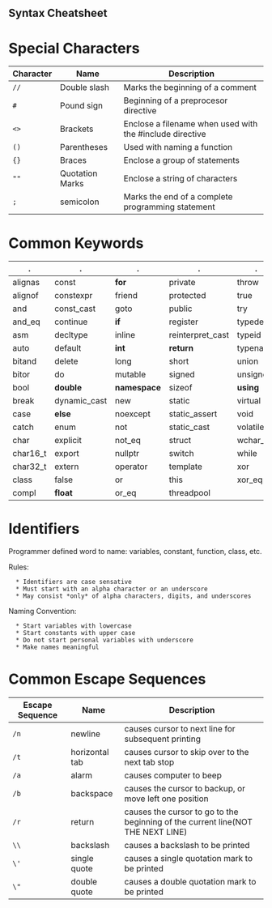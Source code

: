 ## Syntax Cheatsheet

# Special Characters
Character | Name | Description
----------|------|------------
  `//` | Double slash    | Marks the beginning of a comment
  `#`  | Pound sign      |Beginning of  a preprocesor directive
  `<>` | Brackets        | Enclose a filename when used with the #include directive
  `()` | Parentheses     | Used with naming a function
  `{}` | Braces          | Enclose a group of statements
  `""` | Quotation Marks |Enclose a string of characters
  `;`  | semicolon       | Marks the end of a complete programming statement

# Common Keywords
. | . | . | . | . 
-----------|--------------|---------------|-------------------|----------
alignas    | const        | **for**       | private           | throw
alignof    | constexpr    | friend        | protected         | true
and        | const_cast   | goto          | public            | try
and_eq     | continue     | **if**        | register          | typedef 
asm        | decltype     | inline        | reinterpret_cast  | typeid
auto       | default      | **int**       | **return**        | typename
bitand     | delete       | long          | short             | union
bitor      | do           | mutable       | signed            | unsigned
bool       | **double**   | **namespace** | sizeof            | **using**
break      | dynamic_cast | new           | static            | virtual
case       | **else**     | noexcept      | static_assert     | void
catch      | enum         | not           | static_cast       | volatile
char       | explicit     | not_eq        | struct            | wchar_t
char16_t   | export       | nullptr       | switch            | while
char32_t   | extern       | operator      | template          | xor
class      | false        | or            | this              | xor_eq
compl      | **float**    | or_eq         | threadpool        | 


# Identifiers
  Programmer defined word to name: variables, constant, function, class, etc.
  
  Rules:
  
      * Identifiers are case sensative
      * Must start with an alpha character or an underscore
      * May consist *only* of alpha characters, digits, and underscores
    
  Naming Convention:
  
      * Start variables with lowercase
      * Start constants with upper case
      * Do not start personal variables with underscore
      * Make names meaningful

# Common Escape Sequences
Escape Sequence | Name | Description
----------------|------|------------
  `/n`  | newline         | causes cursor to next line for subsequent printing
  `/t`  | horizontal tab  | causes cursor to skip over to the next tab stop
  `/a`  | alarm           | causes computer to beep
  `/b`  | backspace       | causes the cursor to backup, or move left one position
  `/r`  | return          | causes the cursor to go to the beginning of the current line(NOT THE NEXT LINE)
  `\\`  | backslash       | causes a backslash to be printed
  `\'`  | single quote    | causes a single quotation mark to be printed
  `\"`  | double quote    | causes a double quotation mark to be printed

